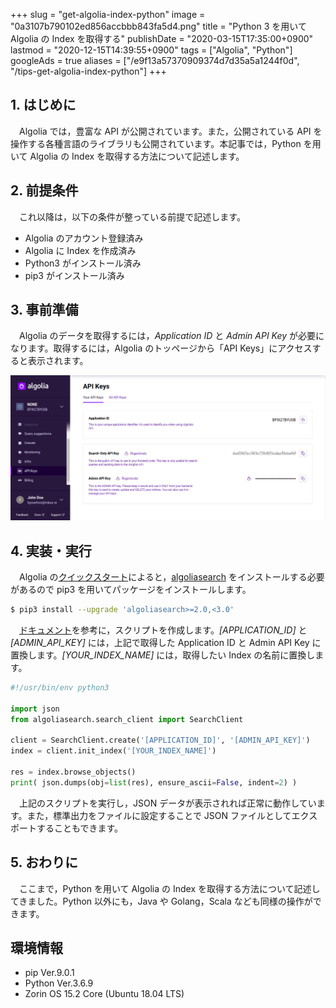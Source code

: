 +++
slug = "get-algolia-index-python"
image = "0a3107b790102ed856accbbb843fa5d4.png"
title = "Python 3 を用いて Algolia の Index を取得する"
publishDate = "2020-03-15T17:35:00+0900"
lastmod = "2020-12-15T14:39:55+0900"
tags = ["Algolia", "Python"]
googleAds = true
aliases = ["/e9f13a57370909374d7d35a5a1244f0d", "/tips-get-algolia-index-python"]
+++

## 1. はじめに

　Algolia では，豊富な API が公開されています。また，公開されている API を操作する各種言語のライブラリも公開されています。本記事では，Python を用いて Algolia の Index を取得する方法について記述します。

## 2. 前提条件

　これ以降は，以下の条件が整っている前提で記述します。

* Algolia のアカウント登録済み
* Algolia に Index を作成済み
* Python3 がインストール済み
* pip3 がインストール済み

## 3. 事前準備

　Algolia のデータを取得するには，*Application ID* と *Admin API Key* が必要になります。取得するには，Algolia のトッページから「API Keys」にアクセスすると表示されます。

![](09eba85eeecdd45273c54e98184ce5f0.png)

## 4. 実装・実行

　Algolia の[クイックスタート](https://www.algolia.com/doc/guides/getting-started/quick-start/tutorials/quick-start-with-the-api-client/python/?language=python)によると，[algoliasearch](https://pypi.org/project/algoliasearch/) をインストールする必要があるので pip3 を用いてパッケージをインストールします。

```bash
$ pip3 install --upgrade 'algoliasearch>=2.0,<3.0'
```

　[ドキュメント](https://www.algolia.com/doc/guides/sending-and-managing-data/manage-your-indices/how-to/exporting-index-data-to-a-file/#exporting-the-index)を参考に，スクリプトを作成します。*[APPLICATION_ID]* と *[ADMIN_API_KEY]* には，上記で取得した Application ID と Admin API Key に置換します。*[YOUR_INDEX_NAME]* には，取得したい Index の名前に置換します。

```python
#!/usr/bin/env python3

import json
from algoliasearch.search_client import SearchClient

client = SearchClient.create('[APPLICATION_ID]', '[ADMIN_API_KEY]')
index = client.init_index('[YOUR_INDEX_NAME]')

res = index.browse_objects()
print( json.dumps(obj=list(res), ensure_ascii=False, indent=2) )
```

　上記のスクリプトを実行し，JSON データが表示されれば正常に動作しています。また，標準出力をファイルに設定することで JSON ファイルとしてエクスポートすることもできます。

## 5. おわりに

　ここまで，Python を用いて Algolia の Index を取得する方法について記述してきました。Python 以外にも，Java や Golang，Scala なども同様の操作ができます。

## 環境情報

* pip Ver.9.0.1
* Python Ver.3.6.9
* Zorin OS 15.2 Core (Ubuntu 18.04 LTS)